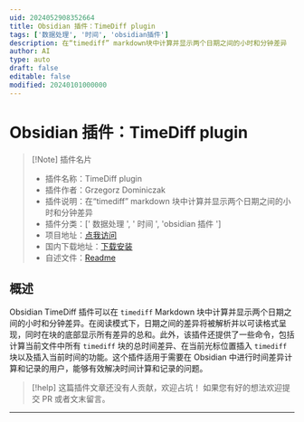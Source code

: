 ```yaml
---
uid: 2024052908352664
title: Obsidian 插件：TimeDiff plugin
tags: ['数据处理', '时间', 'obsidian插件']
description: 在“timediff” markdown块中计算并显示两个日期之间的小时和分钟差异
author: AI
type: auto
draft: false
editable: false
modified: 20240101000000
---
```


# Obsidian 插件：TimeDiff plugin

> [!Note] 插件名片
> - 插件名称：TimeDiff plugin
> - 插件作者：Grzegorz Dominiczak
> - 插件说明：在“timediff” markdown 块中计算并显示两个日期之间的小时和分钟差异
> - 插件分类：[' 数据处理 ', ' 时间 ', 'obsidian 插件 ']
> - 项目地址：[点我访问](https://github.com/dominiczaq/obsidian-plugin-time-diff)
> - 国内下载地址：[下载安装](https://pkmer.cn/products/plugin/pluginMarket/?obsidian-plugin-time-diff)
> - 自述文件：[Readme](https://ghproxy.net/https://raw.githubusercontent.com/dominiczaq/obsidian-plugin-time-diff/master/README.md)

## 概述

Obsidian TimeDiff 插件可以在 `timediff` Markdown 块中计算并显示两个日期之间的小时和分钟差异。在阅读模式下，日期之间的差异将被解析并以可读格式呈现，同时在块的底部显示所有差异的总和。此外，该插件还提供了一些命令，包括计算当前文件中所有 `timediff` 块的总时间差异、在当前光标位置插入 `timediff` 块以及插入当前时间的功能。这个插件适用于需要在 Obsidian 中进行时间差异计算和记录的用户，能够有效解决时间计算和记录的问题。

> [!help]
> 这篇插件文章还没有人贡献，欢迎占坑！
> 如果您有好的想法欢迎提交 PR 或者文末留言。

---



